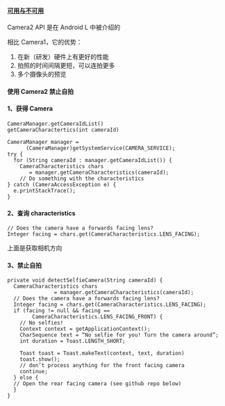 #### [可用与不可用](https://medium.com/google-developers/detecting-camera-features-with-camera2-61675bb7d1bf)
Camera2 API 是在 Android L 中被介绍的

相比 Camera1，它的优势：
1. 在新（研发）硬件上有更好的性能
2. 拍照的时间间隔更短，可以连拍更多
3. 多个摄像头的预览

#### 使用 Camera2 禁止自拍

#### 1、获得 Camera
```
CameraManager.getCameraIdList()
getCameraCharactertics(int cameraId)
```

```
CameraManager manager =
      (CameraManager)getSystemService(CAMERA_SERVICE);
try {
  for (String cameraId : manager.getCameraIdList()) {
    CameraCharacteristics chars
       = manager.getCameraCharacteristics(cameraId);
    // Do something with the characteristics
} catch (CameraAccessException e) {
  e.printStackTrace();
}
```
#### 2、查询 characteristics

```
// Does the camera have a forwards facing lens?
Integer facing = chars.get(CameraCharacteristics.LENS_FACING);
```
上面是获取相机方向
#### 3、禁止自拍
```
private void detectSelfieCamera(String cameraId) {
  CameraCharacteristics chars
               = manager.getCameraCharacteristics(cameraId);
  // Does the camera have a forwards facing lens?
  Integer facing = chars.get(CameraCharacteristics.LENS_FACING);
  if (facing != null && facing ==
        CameraCharacteristics.LENS_FACING_FRONT) {
    // No selfies!
    Context context = getApplicationContext();
    CharSequence text = “No selfie for you! Turn the camera around”;
    int duration = Toast.LENGTH_SHORT;
  
    Toast toast = Toast.makeText(context, text, duration)
    toast.show();
    // don’t process anything for the front facing camera
    continue;
  } else {
  // Open the rear facing camera (see github repo below)
  }
}
```
